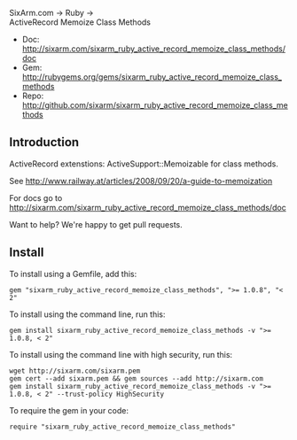SixArm.com → Ruby → <br> ActiveRecord Memoize Class Methods

* Doc: <http://sixarm.com/sixarm_ruby_active_record_memoize_class_methods/doc>
* Gem: <http://rubygems.org/gems/sixarm_ruby_active_record_memoize_class_methods>
* Repo: <http://github.com/sixarm/sixarm_ruby_active_record_memoize_class_methods>
<!--HEADER-SHUT-->


## Introduction

ActiveRecord extenstions: ActiveSupport::Memoizable for class methods.

See http://www.railway.at/articles/2008/09/20/a-guide-to-memoization

For docs go to <http://sixarm.com/sixarm_ruby_active_record_memoize_class_methods/doc>

Want to help? We're happy to get pull requests.


<!--INSTALL-OPEN-->

## Install

To install using a Gemfile, add this:

    gem "sixarm_ruby_active_record_memoize_class_methods", ">= 1.0.8", "< 2"

To install using the command line, run this:

    gem install sixarm_ruby_active_record_memoize_class_methods -v ">= 1.0.8, < 2"

To install using the command line with high security, run this:

    wget http://sixarm.com/sixarm.pem
    gem cert --add sixarm.pem && gem sources --add http://sixarm.com
    gem install sixarm_ruby_active_record_memoize_class_methods -v ">= 1.0.8, < 2" --trust-policy HighSecurity

To require the gem in your code:

    require "sixarm_ruby_active_record_memoize_class_methods"

<!--INSTALL-SHUT-->
